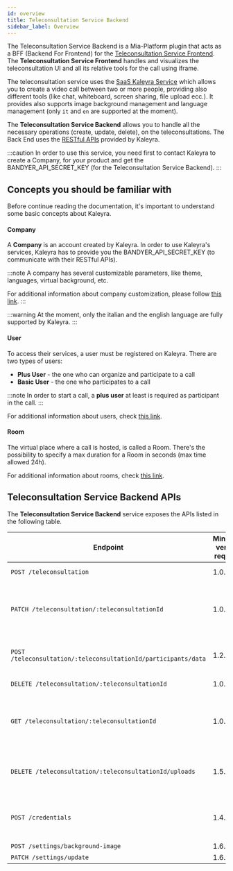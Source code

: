 ```yaml
---
id: overview
title: Teleconsultation Service Backend
sidebar_label: Overview
---
```


<!--
WARNING: this file was automatically generated by Mia-Platform Doc Aggregator.
DO NOT MODIFY IT BY HAND.
Instead, modify the source file and run the aggregator to regenerate this file.
-->

The Teleconsultation Service Backend is a Mia-Platform plugin that acts as a BFF (Backend For Frontend) for the [Teleconsultation Service Frontend](runtime_suite/teleconsultation-service-frontend/overview). The **Teleconsultation Service Frontend** handles and visualizes the teleconsultation UI and all its relative tools for the call using iframe.

The teleconsultation service uses the [SaaS Kaleyra Service](https://www.bandyer.com/) which allows you to create a video call between two or more people, providing also different tools (like chat, whiteboard, screen sharing, file upload ecc.). It provides also supports image background management and language management (only `it` and `en` are supported at the moment). 

The **Teleconsultation Service Backend** allows you to handle all the necessary operations (create, update, delete), on the teleconsultations. The Back End uses the [RESTful APIs](https://docs.bandyer.com/Bandyer-RESTAPI/) provided by Kaleyra.

:::caution
In order to use this service, you need first to contact Kaleyra to create a Company, for your product and get the BANDYER_API_SECRET_KEY (for the Teleconsultation Service Backend).
:::

## Concepts you should be familiar with
Before continue reading the documentation, it's important to understand some basic concepts about Kaleyra.

#### Company
A **Company** is an account created by Kaleyra.
In order to use Kaleyra's services, Kaleyra has to provide you the BANDYER_API_SECRET_KEY (to communicate with their RESTful APIs).

:::note
A company has several customizable parameters, like theme, languages, virtual background, etc.

For additional information about company customization, please follow [this link](https://docs.bandyer.com/Bandyer-RESTAPI/?shell#customization).
:::

:::warning
At the moment, only the italian and the english language are fully supported by Kaleyra.
:::

#### User
To access their services, a user must be registered on Kaleyra.
There are two types of users:
 - **Plus User** - the one who can organize and participate to a call
 - **Basic User** - the one who participates to a call

:::note
In order to start a call, a **plus user** at least is required as participant in the call.
:::

For additional information about users, check [this link](https://docs.bandyer.com/Bandyer-RESTAPI/?shell#create-user).

#### Room
The virtual place where a call is hosted, is called a Room.
There's the possibility to specify a max duration for a Room in seconds (max time allowed 24h).

For additional information about rooms, check [this link](https://docs.bandyer.com/Bandyer-RESTAPI/?shell#create-room).

## Teleconsultation Service Backend APIs

The **Teleconsultation Service Backend** service exposes the APIs listed in the following table.

| Endpoint                                                       | Minimum version required | Description                                                                               |
|----------------------------------------------------------------|--------------------------|-------------------------------------------------------------------------------------------|
| `POST /teleconsultation`                                       | 1.0.0                    | Create a new teleconsultation.                                                            |
| `PATCH /teleconsultation/:teleconsultationId`                  | 1.0.0                    | Complete or partial update a teleconsultation (_participants_, *start_date*, *end_date*). |
| `POST /teleconsultation/:teleconsultationId/participants/data` | 1.2.0                    | Add a new participant to the teleconsultation.                                            |
| `DELETE /teleconsultation/:teleconsultationId`                 | 1.0.0                    | Delete a teleconsultation.                                                                |
| `GET /teleconsultation/:teleconsultationId`                    | 1.0.0                    | Return all data required to instantiate a teleconsultation UI and start the call.         |
| `DELETE /teleconsultation/:teleconsultationId/uploads`         | 1.5.0                    | Delete all files uploaded by the participants during a teleconsultation.                  |
| `POST /credentials`                                            | 1.4.0                    | Return a valid accessToken for clients using SDK authentication.                          |
| `POST /settings/background-image`                              | 1.6.0      
| `PATCH /settings/update`                                       | 1.6.0
